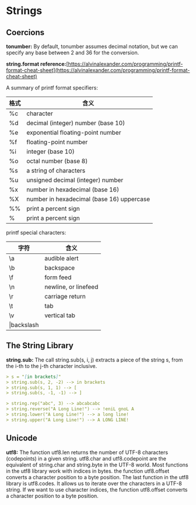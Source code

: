 # Strings #

## Coercions ##

**tonumber:** By default, tonumber assumes decimal notation, but we can specify any base between 2 and 36 for the conversion.

**string.format reference:**[https://alvinalexander.com/programming/printf-format-cheat-sheet](https://alvinalexander.com/programming/printf-format-cheat-sheet)

A summary of printf format specifiers:

|格式|含义|
|---|---|
|%c|character|
|%d|decimal (integer) number (base 10)|
|%e|exponential floating-point number|
|%f|floating-point number|
|%i|integer (base 10)|
|%o|octal number (base 8)|
|%s|a string of characters|
|%u|unsigned decimal (integer) number|
|%x|number in hexadecimal (base 16)|
|%X|number in hexadecimal (base 16) uppercase|
|%%|print a percent sign|
|\%|print a percent sign|

printf special characters:

|字符|含义|
|---|---|
|\a|audible alert|
|\b|backspace|
|\f|form feed|
|\n|newline, or linefeed|
|\r|carriage return|
|\t|tab|
|\v|vertical tab|
|\\|backslash|

## The String Library ##

**string.sub:** The call string.sub(s, i, j) extracts a piece of the string s, from the i-th to the j-th character inclusive.

```markdown
> s = "[in brackets]"
> string.sub(s, 2, -2) --> in brackets
> string.sub(s, 1, 1) --> [
> string.sub(s, -1, -1) --> ]
```

```markdown
> string.rep("abc", 3) --> abcabcabc
> string.reverse("A Long Line!") --> !eniL gnoL A
> string.lower("A Long Line!") --> a long line!
> string.upper("A Long Line!") --> A LONG LINE!
```

## Unicode ##

**utf8:** The function utf8.len returns the number of UTF-8 characters (codepoints) in a given string. utf8.char and utf8.codepoint are the equivalent of string.char and string.byte in the UTF-8 world. Most functions in the utf8 library work with indices in bytes. the function utf8.offset converts a character position to a byte position. The last function in the utf8 library is utf8.codes. It allows us to iterate over the characters in a UTF-8 string. If we want to use character indices, the function utf8.offset converts a character position to a byte position.
